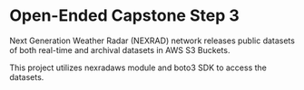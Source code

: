 # Open-Ended Capstone Step 3
 Next Generation Weather Radar (NEXRAD) network releases public datasets of both real-time and archival datasets in AWS S3 Buckets.

This project utilizes nexradaws module and boto3 SDK to access the datasets.
